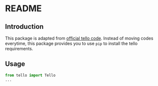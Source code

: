 # README

## Introduction
This package is adapted from [official tello code](https://github.com/dji-sdk/Tello-Python). Instead of moving codes everytime, this package provides you to use `pip` to install the tello requirements.

## Usage
```python
from tello import Tello
...
```